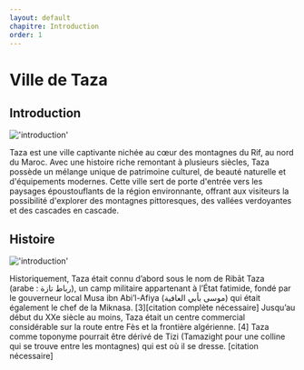 ```yaml
---
layout: default
chapitre: Introduction
order: 1
---
```


# Ville de Taza
<!-- new slide -->

## Introduction
!['introduction'](/les_activites/1.Introduction/images/taza.jpg)

<!-- note -->
Taza est une ville captivante nichée au cœur des montagnes du Rif, au nord du Maroc. Avec une histoire riche remontant à plusieurs siècles, Taza possède un mélange unique de patrimoine culturel, de beauté naturelle et d'équipements modernes. Cette ville sert de porte d'entrée vers les paysages époustouflants de la région environnante, offrant aux visiteurs la possibilité d'explorer des montagnes pittoresques, des vallées verdoyantes et des cascades en cascade.
<!-- new slide -->

## Histoire
!['introduction'](/les_activites/1.Introduction/images/history.jpg)

<!-- note -->
Historiquement, Taza était connu d’abord sous le nom de Ribāt Taza (arabe : رباط تازة), un camp militaire appartenant à l’État fatimide, fondé par le gouverneur local Musa ibn Abi’l-Afiya (موسى بأبي العافية) qui était également le chef de la Miknasa. [3][citation complète nécessaire] Jusqu’au début du XXe siècle au moins, Taza était un centre commercial considérable sur la route entre Fès et la frontière algérienne. [4] Taza comme toponyme pourrait être dérivé de Tizi (Tamazight pour une colline qui se trouve entre les montagnes) qui est où il se dresse. [citation nécessaire]
<!-- new slide -->
